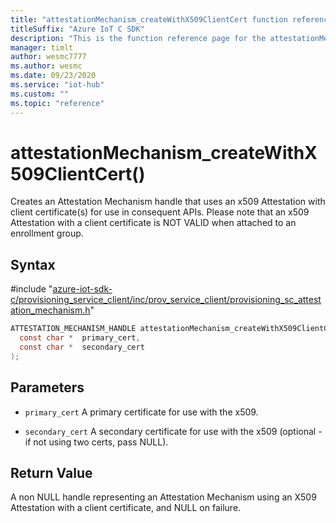 ```yaml
---                             
title: "attestationMechanism_createWithX509ClientCert function reference | Microsoft Docs" 
titleSuffix: "Azure IoT C SDK"            
description: "This is the function reference page for the attestationMechanism_createWithX509ClientCert() function in the Azure IoT C SDK. This SDK is used with Azure IoT Hub and Azure IoT Hub Device Provisioning Service"            
manager: timlt                 
author: wesmc7777              
ms.author: wesmc               
ms.date: 09/23/2020                    
ms.service: "iot-hub"             
ms.custom: ""                
ms.topic: "reference"        
---                            
```


# attestationMechanism_createWithX509ClientCert()

Creates an Attestation Mechanism handle that uses an x509 Attestation with client certificate(s) for use in consequent APIs. Please note that an x509 Attestation with a client certificate is NOT VALID when attached to an enrollment group.

## Syntax

\#include "[azure-iot-sdk-c/provisioning_service_client/inc/prov_service_client/provisioning_sc_attestation_mechanism.h](../provisioning-sc-attestation-mechanism-h.md)"  
```C
ATTESTATION_MECHANISM_HANDLE attestationMechanism_createWithX509ClientCert(
  const char *  primary_cert,
  const char *  secondary_cert
);
```

## Parameters
* `primary_cert` A primary certificate for use with the x509. 

* `secondary_cert` A secondary certificate for use with the x509 (optional - if not using two certs, pass NULL).

## Return Value
A non NULL handle representing an Attestation Mechanism using an X509 Attestation with a client certificate, and NULL on failure.

